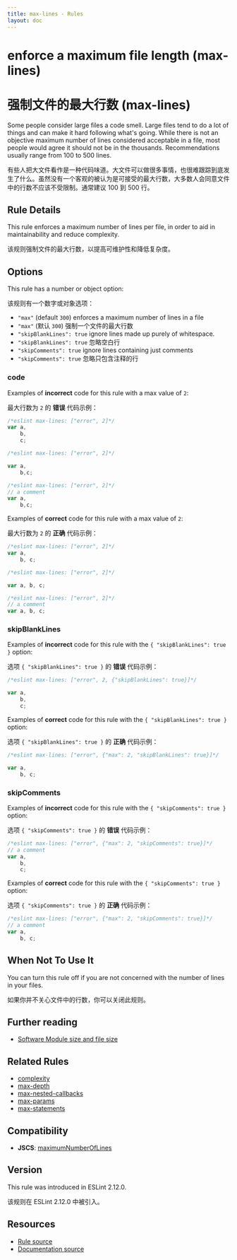 ```yaml
---
title: max-lines - Rules
layout: doc
---
```

<!-- Note: No pull requests accepted for this file. See README.md in the root directory for details. -->

# enforce a maximum file length (max-lines)

# 强制文件的最大行数 (max-lines)

Some people consider large files a code smell. Large files tend to do a lot of things and can make it hard following what's going. While there is not an objective maximum number of lines considered acceptable in a file, most people would agree it should not be in the thousands. Recommendations usually range from 100 to 500 lines.

有些人把大文件看作是一种代码味道。大文件可以做很多事情，也很难跟踪到底发生了什么。虽然没有一个客观的被认为是可接受的最大行数，大多数人会同意文件中的行数不应该不受限制。通常建议 100 到 500 行。

## Rule Details

This rule enforces a maximum number of lines per file, in order to aid in maintainability and reduce complexity.

该规则强制文件的最大行数，以提高可维护性和降低复杂度。

## Options

This rule has a number or object option:

该规则有一个数字或对象选项：

* `"max"` (default `300`) enforces a maximum number of lines in a file
* `"max"` (默认 `300`) 强制一个文件的最大行数
* `"skipBlankLines": true` ignore lines made up purely of whitespace.
* `"skipBlankLines": true` 忽略空白行
* `"skipComments": true` ignore lines containing just comments
* `"skipComments": true` 忽略只包含注释的行

### code

Examples of **incorrect** code for this rule with a max value of `2`:

最大行数为 `2` 的 **错误** 代码示例：

```js
/*eslint max-lines: ["error", 2]*/
var a,
    b,
    c;
```

```js
/*eslint max-lines: ["error", 2]*/

var a,
    b,c;
```

```js
/*eslint max-lines: ["error", 2]*/
// a comment
var a,
    b,c;
```

Examples of **correct** code for this rule with a max value of `2`:

最大行数为 `2` 的 **正确** 代码示例：

```js
/*eslint max-lines: ["error", 2]*/
var a,
    b, c;
```

```js
/*eslint max-lines: ["error", 2]*/

var a, b, c;
```

```js
/*eslint max-lines: ["error", 2]*/
// a comment
var a, b, c;
```

### skipBlankLines

Examples of **incorrect** code for this rule with the `{ "skipBlankLines": true }` option:

选项 `{ "skipBlankLines": true }` 的 **错误** 代码示例：

```js
/*eslint max-lines: ["error", 2, {"skipBlankLines": true}]*/

var a,
    b,
    c;
```

Examples of **correct** code for this rule with the `{ "skipBlankLines": true }` option:

选项 `{ "skipBlankLines": true }` 的 **正确** 代码示例：

```js
/*eslint max-lines: ["error", {"max": 2, "skipBlankLines": true}]*/

var a,
    b, c;
```

### skipComments

Examples of **incorrect** code for this rule with the `{ "skipComments": true }` option:

选项 `{ "skipComments": true }` 的 **错误** 代码示例：

```js
/*eslint max-lines: ["error", {"max": 2, "skipComments": true}]*/
// a comment
var a,
    b,
    c;
```

Examples of **correct** code for this rule with the `{ "skipComments": true }` option:

选项 `{ "skipComments": true }` 的 **正确** 代码示例：

```js
/*eslint max-lines: ["error", {"max": 2, "skipComments": true}]*/
// a comment
var a,
    b, c;
```

## When Not To Use It

You can turn this rule off if you are not concerned with the number of lines in your files.

如果你并不关心文件中的行数，你可以关闭此规则。

## Further reading

* [Software Module size and file size](http://www.mind2b.com/component/content/article/24-software-module-size-and-file-size)

## Related Rules

* [complexity](complexity)
* [max-depth](max-depth)
* [max-nested-callbacks](max-nested-callbacks)
* [max-params](max-params)
* [max-statements](max-statements)

## Compatibility

* **JSCS**: [maximumNumberOfLines](http://jscs.info/rule/maximumNumberOfLines)

## Version

This rule was introduced in ESLint 2.12.0.

该规则在 ESLint 2.12.0 中被引入。

## Resources

* [Rule source](https://github.com/eslint/eslint/tree/master/lib/rules/max-lines.js)
* [Documentation source](https://github.com/eslint/eslint/tree/master/docs/rules/max-lines.md)
